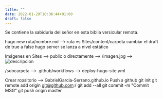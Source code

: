 ```yaml
---
title: ""
date: 2022-01-20T10:36:44+01:00
draft: false
---
```


Se contiene la sabiduría del señor en esta biblia versicular remota.

hugo new ruta/nombre.md --> ruta es Sites/content/carpeta
cambiar el draft de true a false
hugo server se lanza a nivel estático

Imágenes en Sites --> public o directamente --> /imagen.jpg --> ![descripcion](ruta)

/subcarpeta --> .github/workflows --> deploy-hugo-site.yml


Crear ropsitorio --> GabrielGarcia-Serrano.github.io
Push a github
git init
git remote add origin git@github.com:<username>/<repo-name>
git add --all
git commit -m "Commit MSG"
git push origin master